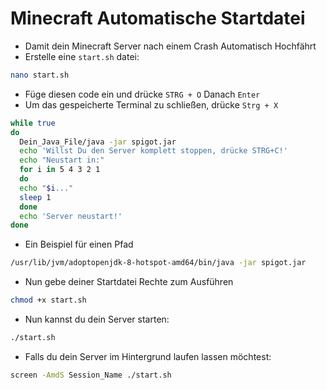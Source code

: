 # Minecraft Automatische Startdatei

* Damit dein Minecraft Server nach einem Crash Automatisch Hochfährt
* Erstelle eine ```start.sh``` datei:

```bash
nano start.sh
```

* Füge diesen code ein und drücke ```STRG + O``` Danach ```Enter```
* Um das gespeicherte Terminal zu schließen, drücke ```Strg + X```

```bash
while true
do
  Dein_Java_File/java -jar spigot.jar
  echo 'Willst Du den Server komplett stoppen, drücke STRG+C!'
  echo "Neustart in:"
  for i in 5 4 3 2 1
  do
  echo "$i..."
  sleep 1
  done
  echo 'Server neustart!'
done
```

* Ein Beispiel für einen Pfad 

```bash
/usr/lib/jvm/adoptopenjdk-8-hotspot-amd64/bin/java -jar spigot.jar
```

* Nun gebe deiner Startdatei Rechte zum Ausführen
 
```bash
chmod +x start.sh
```

* Nun kannst du dein Server starten:

```bash
./start.sh
```

* Falls du dein Server im Hintergrund laufen lassen möchtest:

```bash
screen -AmdS Session_Name ./start.sh
```
